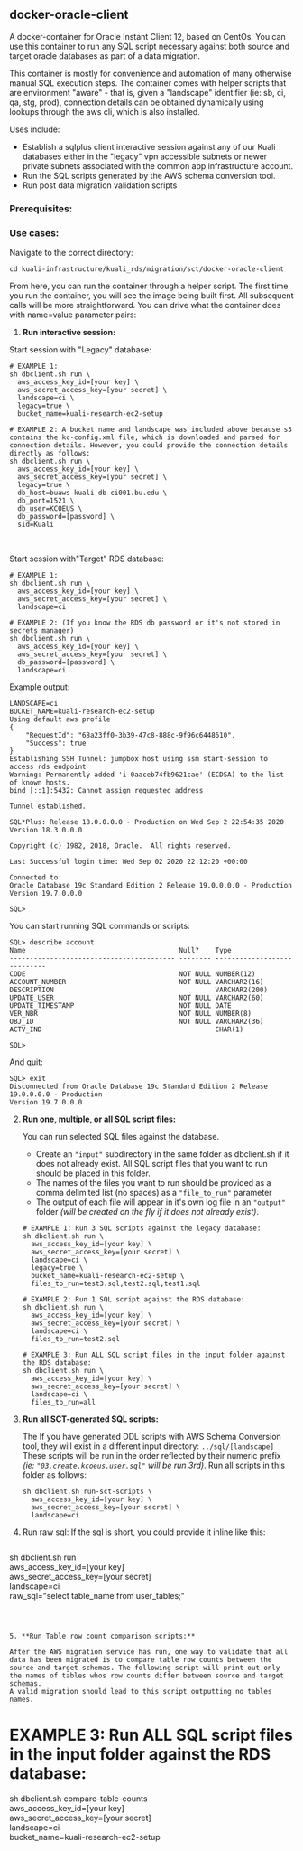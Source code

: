 ## docker-oracle-client

A docker-container for Oracle Instant Client 12, based on CentOs. You can use this container to run any SQL script necessary against both source and target oracle databases as part of a data migration.

This container is mostly for convenience and automation of many otherwise manual SQL execution steps.
The container comes with helper scripts that are environment "aware" - that is, given a "landscape" identifier (ie: sb, ci, qa, stg, prod), connection details can be obtained dynamically using lookups through the aws cli, which is also installed.

Uses include:

- Establish a sqlplus client interactive session against any of our Kuali databases either in the "legacy" vpn accessible subnets or newer private subnets associated with the common app infrastructure account.
- Run the SQL scripts generated by the AWS schema conversion tool.
- Run post data migration validation scripts

### Prerequisites:



### Use cases:

Navigate to the correct directory:

```
cd kuali-infrastructure/kuali_rds/migration/sct/docker-oracle-client
```

From here, you can run the container through a helper script.
The first time you run the container, you will see the image being built first. All subsequent calls will be more straightforward.
You can drive what the container does with name=value parameter pairs:

1. **Run interactive session:**
  
  Start session with "Legacy" database:
  
   ```
   # EXAMPLE 1:
   sh dbclient.sh run \ 
     aws_access_key_id=[your key] \
     aws_secret_access_key=[your secret] \
     landscape=ci \
     legacy=true \
     bucket_name=kuali-research-ec2-setup
        
   # EXAMPLE 2: A bucket name and landscape was included above because s3 contains the kc-config.xml file, which is downloaded and parsed for connection details. However, you could provide the connection details directly as follows:
   sh dbclient.sh run \
     aws_access_key_id=[your key] \
     aws_secret_access_key=[your secret] \
     legacy=true \
     db_host=buaws-kuali-db-ci001.bu.edu \
     db_port=1521 \
     db_user=KCOEUS \
     db_password=[password] \
     sid=Kuali
   ```
  
  ​    
  
   Start session with"Target" RDS database:
  
   ```
   # EXAMPLE 1: 
   sh dbclient.sh run \ 
     aws_access_key_id=[your key] \
     aws_secret_access_key=[your secret] \
     landscape=ci
   
   # EXAMPLE 2: (If you know the RDS db password or it's not stored in secrets manager)
   sh dbclient.sh run \ 
     aws_access_key_id=[your key] \
     aws_secret_access_key=[your secret] \
     db_password=[password] \
     landscape=ci
   ```
  
  
   Example output:
  
   ```
   LANDSCAPE=ci
   BUCKET_NAME=kuali-research-ec2-setup
   Using default aws profile
   {
       "RequestId": "68a23ff0-3b39-47c8-888c-9f96c6448610",
       "Success": true
   }
   Establishing SSH Tunnel: jumpbox host using ssm start-session to access rds endpoint
   Warning: Permanently added 'i-0aaceb74fb9621cae' (ECDSA) to the list of known hosts.
   bind [::1]:5432: Cannot assign requested address
    
   Tunnel established.
      
   SQL*Plus: Release 18.0.0.0.0 - Production on Wed Sep 2 22:54:35 2020
   Version 18.3.0.0.0
      
   Copyright (c) 1982, 2018, Oracle.  All rights reserved.
      
   Last Successful login time: Wed Sep 02 2020 22:12:20 +00:00
      
   Connected to:
   Oracle Database 19c Standard Edition 2 Release 19.0.0.0.0 - Production
   Version 19.7.0.0.0
      
   SQL> 
   ```
  
  
   You can start running SQL commands or scripts:
  
   ```
   SQL> describe account
   Name                                      Null?    Type
   ----------------------------------------- -------- ----------------------------
   CODE                                      NOT NULL NUMBER(12)
   ACCOUNT_NUMBER                            NOT NULL VARCHAR2(16)
   DESCRIPTION                                        VARCHAR2(200)
   UPDATE_USER                               NOT NULL VARCHAR2(60)
   UPDATE_TIMESTAMP                          NOT NULL DATE
   VER_NBR                                   NOT NULL NUMBER(8)
   OBJ_ID                                    NOT NULL VARCHAR2(36)
   ACTV_IND                                           CHAR(1)
   
   SQL>
   ```
  
  
   And quit:
  
   ```
   SQL> exit
   Disconnected from Oracle Database 19c Standard Edition 2 Release 19.0.0.0.0 - Production
   Version 19.7.0.0.0
   ```

   

2. **Run one, multiple, or all SQL script files:**
  
   You can run selected SQL files against the database.
   
   - Create an `"input"` subdirectory in the same folder as dbclient.sh if it does not already exist.
      All SQL script files that you want to run should be placed in this folder.
   - The names of the files you want to run should be provided as a comma delimited list (no spaces) as a `"file_to_run"` parameter
   - The output of each file will appear in it's own log file in an `"output"` folder *(will be created on the fly if it does not already exist)*.
   
   ```
   # EXAMPLE 1: Run 3 SQL scripts against the legacy database:
   sh dbclient.sh run \
     aws_access_key_id=[your key] \
     aws_secret_access_key=[your secret] \
     landscape=ci \
     legacy=true \
     bucket_name=kuali-research-ec2-setup \
     files_to_run=test3.sql,test2.sql,test1.sql
     
   # EXAMPLE 2: Run 1 SQL script against the RDS database:
   sh dbclient.sh run \
     aws_access_key_id=[your key] \
     aws_secret_access_key=[your secret] \
     landscape=ci \
     files_to_run=test2.sql
     
   # EXAMPLE 3: Run ALL SQL script files in the input folder against the RDS database:
   sh dbclient.sh run \
     aws_access_key_id=[your key] \
     aws_secret_access_key=[your secret] \
     landscape=ci \
     files_to_run=all
   ```
   
      
   
3. **Run all SCT-generated SQL scripts:**
  
   The If you have generated DDL scripts with AWS Schema Conversion tool, they will exist in a different input directory:
   `../sql/[landscape]`
   These scripts will be run in the order reflected by their numeric prefix *(ie: `"03.create.kcoeus.user.sql"` will be run 3rd)*.
Run all scripts in this folder as follows: 
   
   ```
   sh dbclient.sh run-sct-scripts \
     aws_access_key_id=[your key] \
     aws_secret_access_key=[your secret] \
     landscape=ci
   ```
   
      
   
4. Run raw sql:
If the sql is short, you could provide it inline like this:
   
   ```
sh dbclient.sh run \
     aws_access_key_id=[your key] \
     aws_secret_access_key=[your secret] \
     landscape=ci \
     raw_sql="select table_name from user_tables;"
   ```
   
   
   
5. **Run Table row count comparison scripts:**

   After the AWS migration service has run, one way to validate that all data has been migrated is to compare table row counts between the source and target schemas. The following script will print out only the names of tables whos row counts differ between source and target schemas.
   A valid migration should lead to this script outputting no tables names.

   ```
   # EXAMPLE 3: Run ALL SQL script files in the input folder against the RDS database:
   sh dbclient.sh compare-table-counts \
     aws_access_key_id=[your key] \
     aws_secret_access_key=[your secret] \
     landscape=ci \
     bucket_name=kuali-research-ec2-setup
   ```

   
